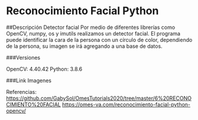 # Reconocimiento Facial Python

##Descripción Detector facial
Por medio de diferentes librerías como OpenCV, numpy, os y imutils
realizamos un detector facial. El programa puede identificar
la cara de la persona con un círculo de color, dependiendo de la persona, su imagen
se irá agregando a una base de datos. 

###Versiones

OpenCV: 4.40.42
Python: 3.8.6

###Link Imagenes


Referencias:
https://github.com/GabySol/OmesTutorials2020/tree/master/6%20RECONOCIMIENTO%20FACIAL
https://omes-va.com/reconocimiento-facial-python-opencv/
